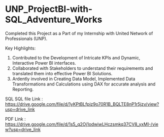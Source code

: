 # UNP_ProjectBI-with-SQL_Adventure_Works

Completed this Project as a Part of my Internship with United Network of Professionals (UNP).

Key Highlights:

1. Contributed to the Development of Intricate KPIs and Dynamic, Interactive Power BI interfaces.
2. Collaborated with Stakeholders to understand their requirements and translated them into effective Power BI Solutions.
3. Ardently involved in Creating Data Model, Implemented Data Transformations and Calculations using DAX for accurate analysis and Reporting.

SQL
SQL file Link : https://drive.google.com/file/d/1yKPtBLfpiz9o70R1B_BQLTE8nP1r5jzv/view?usp=drive_link

PDF Link : https://drive.google.com/file/d/1s5_q2Oj1odwiwLHczsmkq37CV8_yxMI-/view?usp=drive_link
